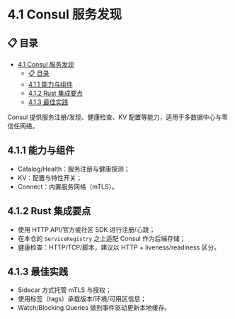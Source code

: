 # 4.1 Consul 服务发现

## 📋 目录

- [4.1 Consul 服务发现](#41-consul-服务发现)
  - [📋 目录](#-目录)
  - [4.1.1 能力与组件](#411-能力与组件)
  - [4.1.2 Rust 集成要点](#412-rust-集成要点)
  - [4.1.3 最佳实践](#413-最佳实践)

Consul 提供服务注册/发现、健康检查、KV 配置等能力，适用于多数据中心与零信任网络。

## 4.1.1 能力与组件

- Catalog/Health：服务注册与健康探测；
- KV：配置与特性开关；
- Connect：内置服务网格（mTLS）。

## 4.1.2 Rust 集成要点

- 使用 HTTP API/官方或社区 SDK 进行注册/心跳；
- 在本仓的 `ServiceRegistry` 之上适配 Consul 作为后端存储；
- 健康检查：HTTP/TCP/脚本，建议以 HTTP + liveness/readiness 区分。

## 4.1.3 最佳实践

- Sidecar 方式托管 mTLS 与授权；
- 使用标签（tags）承载版本/环境/可用区信息；
- Watch/Blocking Queries 做到事件驱动更新本地缓存。
